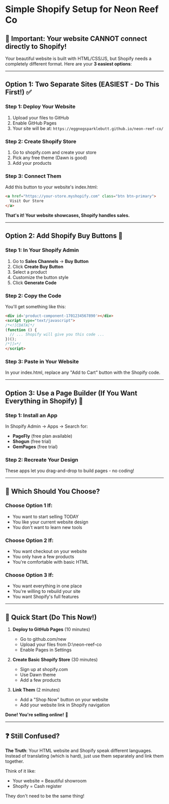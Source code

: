 # Simple Shopify Setup for Neon Reef Co

## 🚨 Important: Your website CANNOT connect directly to Shopify!

Your beautiful website is built with HTML/CSS/JS, but Shopify needs a completely different format. Here are your **3 easiest options**:

---

## Option 1: Two Separate Sites (EASIEST - Do This First!) ✅

### Step 1: Deploy Your Website
1. Upload your files to GitHub
2. Enable GitHub Pages
3. Your site will be at: `https://eggnogsparklebutt.github.io/neon-reef-co/`

### Step 2: Create Shopify Store
1. Go to shopify.com and create your store
2. Pick any free theme (Dawn is good)
3. Add your products

### Step 3: Connect Them
Add this button to your website's index.html:
```html
<a href="https://your-store.myshopify.com" class="btn btn-primary">
  Visit Our Store
</a>
```

**That's it! Your website showcases, Shopify handles sales.**

---

## Option 2: Add Shopify Buy Buttons 🛒

### Step 1: In Your Shopify Admin
1. Go to **Sales Channels** → **Buy Button**
2. Click **Create Buy Button**
3. Select a product
4. Customize the button style
5. Click **Generate Code**

### Step 2: Copy the Code
You'll get something like this:
```html
<div id='product-component-1701234567890'></div>
<script type="text/javascript">
/*<![CDATA[*/
(function () {
  // ... Shopify will give you this code ...
})();
/*]]>*/
</script>
```

### Step 3: Paste in Your Website
In your index.html, replace any "Add to Cart" button with the Shopify code.

---

## Option 3: Use a Page Builder (If You Want Everything in Shopify) 🎨

### Step 1: Install an App
In Shopify Admin → Apps → Search for:
- **PageFly** (free plan available)
- **Shogun** (free trial)
- **GemPages** (free trial)

### Step 2: Recreate Your Design
These apps let you drag-and-drop to build pages - no coding!

---

## 🎯 Which Should You Choose?

### Choose Option 1 If:
- You want to start selling TODAY
- You like your current website design
- You don't want to learn new tools

### Choose Option 2 If:
- You want checkout on your website
- You only have a few products
- You're comfortable with basic HTML

### Choose Option 3 If:
- You want everything in one place
- You're willing to rebuild your site
- You want Shopify's full features

---

## 🚀 Quick Start (Do This Now!)

1. **Deploy to GitHub Pages** (10 minutes)
   - Go to github.com/new
   - Upload your files from D:\neon-reef-co
   - Enable Pages in Settings

2. **Create Basic Shopify Store** (30 minutes)
   - Sign up at shopify.com
   - Use Dawn theme
   - Add a few products

3. **Link Them** (2 minutes)
   - Add a "Shop Now" button on your website
   - Add your website link in Shopify navigation

**Done! You're selling online!** 🎉

---

## ❓ Still Confused?

**The Truth**: Your HTML website and Shopify speak different languages. Instead of translating (which is hard), just use them separately and link them together.

Think of it like:
- Your website = Beautiful showroom
- Shopify = Cash register

They don't need to be the same thing! 